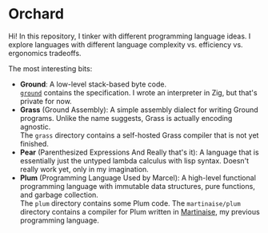 # Orchard

Hi!
In this repository, I tinker with different programming language ideas.
I explore languages with different language complexity vs. efficiency vs. ergonomics tradeoffs.

The most interesting bits:

- **Ground**:
  A low-level stack-based byte code.  
  [`ground`](ground) contains the specification.
  I wrote an interpreter in Zig, but that's private for now.
- **Grass** (Ground Assembly):
  A simple assembly dialect for writing Ground programs.
  Unlike the name suggests, Grass is actually encoding agnostic.  
  The `grass` directory contains a self-hosted Grass compiler that is not yet finished.
- **Pear** (Parenthesized Expressions And Really that's it):
  A language that is essentially just the untyped lambda calculus with lisp syntax.
  Doesn't really work yet, only in my imagination.
- **Plum** (Programming Language Used by Marcel):
  A high-level functional programming language with immutable data structures, pure functions, and garbage collection.  
  The `plum` directory contains some Plum code.
  The `martinaise/plum` directory contains a compiler for Plum written in [Martinaise](https://github.com/MarcelGarus/martinaise), my previous programming language.
